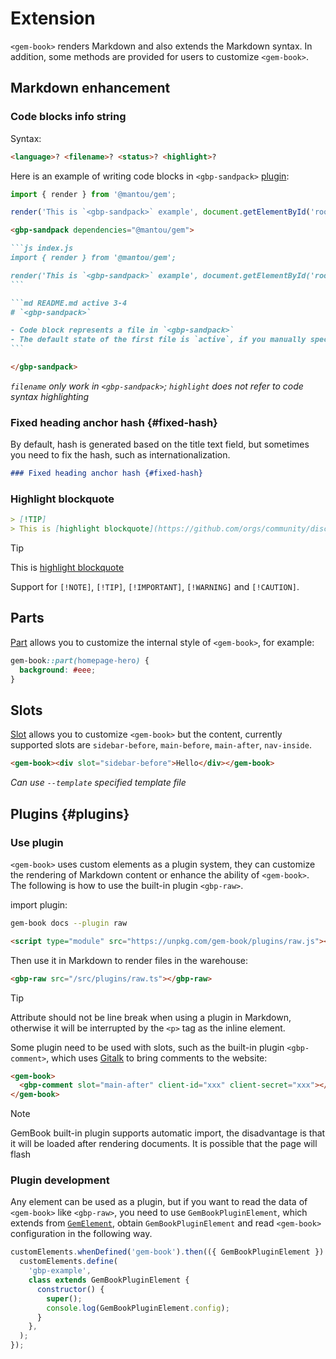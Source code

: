 # Extension

`<gem-book>` renders Markdown and also extends the Markdown syntax. In addition, some methods are provided for users to customize `<gem-book>`.

## Markdown enhancement

### Code blocks info string

Syntax:

```md
<language>? <filename>? <status>? <highlight>?
```

Here is an example of writing code blocks in `<gbp-sandpack>` [plugin](#plugins):

<gbp-sandpack dependencies="@mantou/gem">

```js index.js
import { render } from '@mantou/gem';

render('This is `<gbp-sandpack>` example', document.getElementById('root'));
```

````md README.md active 12-13
<gbp-sandpack dependencies="@mantou/gem">

```js index.js
import { render } from '@mantou/gem';

render('This is `<gbp-sandpack>` example', document.getElementById('root'));
```

```md README.md active 3-4
# `<gbp-sandpack>`

- Code block represents a file in `<gbp-sandpack>`
- The default state of the first file is `active`, if you manually specify the state, you must write the filename
```

</gbp-sandpack>
````

</gbp-sandpack>

_`filename` only work in `<gbp-sandpack>`; `highlight` does not refer to code syntax highlighting_

### Fixed heading anchor hash {#fixed-hash}

By default, hash is generated based on the title text field, but sometimes you need to fix the hash, such as internationalization.

```md
### Fixed heading anchor hash {#fixed-hash}
```

### Highlight blockquote

```md
> [!TIP]
> This is [highlight blockquote](https://github.com/orgs/community/discussions/16925)
```

> [!TIP]
> This is [highlight blockquote](https://github.com/orgs/community/discussions/16925)

Support for `[!NOTE]`, `[!TIP]`, `[!IMPORTANT]`, `[!WARNING]` and `[!CAUTION]`.

## Parts

[Part](https://developer.mozilla.org/en-US/docs/Web/HTML/Global_attributes/part) allows you to customize the internal style of `<gem-book>`, for example:

```css
gem-book::part(homepage-hero) {
  background: #eee;
}
```

## Slots

[Slot](https://developer.mozilla.org/en-US/docs/Web/HTML/Global_attributes/slot) allows you to customize `<gem-book>` but the content, currently supported slots are `sidebar-before`, `main-before`, `main-after`, `nav-inside`.

```html
<gem-book><div slot="sidebar-before">Hello</div></gem-book>
```

_Can use `--template` specified template file_

## Plugins {#plugins}

### Use plugin

`<gem-book>` uses custom elements as a plugin system, they can customize the rendering of Markdown content or enhance the ability of `<gem-book>`. The following is how to use the built-in plugin `<gbp-raw>`.

import plugin:

<gbp-code-group>

```bash CLI
gem-book docs --plugin raw
```

```html HTML
<script type="module" src="https://unpkg.com/gem-book/plugins/raw.js"></script>
```

</gbp-code-group>

Then use it in Markdown to render files in the warehouse:

```md
<gbp-raw src="/src/plugins/raw.ts"></gbp-raw>
```

> [!TIP]
> Attribute should not be line break when using a plugin in Markdown,
> otherwise it will be interrupted by the `<p>` tag as the inline element.

Some plugin need to be used with slots, such as the built-in plugin `<gbp-comment>`, which uses [Gitalk](https://github.com/gitalk/gitalk) to bring comments to the website:

```html
<gem-book>
  <gbp-comment slot="main-after" client-id="xxx" client-secret="xxx"></gbp-comment>
</gem-book>
```

> [!NOTE]
> GemBook built-in plugin supports automatic import,
> the disadvantage is that it will be loaded after rendering documents. It is possible that the page will flash

### Plugin development

Any element can be used as a plugin, but if you want to read the data of `<gem-book>` like `<gbp-raw>`, you need to use `GemBookPluginElement`, which extends from [`GemElement`](https://gemjs.org/api/), obtain `GemBookPluginElement` and read `<gem-book>` configuration in the following way.

```js
customElements.whenDefined('gem-book').then(({ GemBookPluginElement }) => {
  customElements.define(
    'gbp-example',
    class extends GemBookPluginElement {
      constructor() {
        super();
        console.log(GemBookPluginElement.config);
      }
    },
  );
});
```
